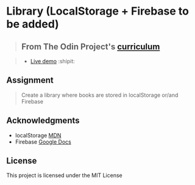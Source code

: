 # Library (LocalStorage + Firebase to be added)

> ## From The Odin Project's [curriculum](https://www.theodinproject.com/courses/javascript/lessons/library)

> - [Live demo](https://jakejosephcs.github.io/library/) :shipit:

## Assignment
> Create a library where books are stored in localStorage or/and Firebase

## Acknowledgments
- localStorage [MDN](https://developer.mozilla.org/en-US/docs/Web/API/Web_Storage_API/Using_the_Web_Storage_API)
- Firebase [Google Docs](https://firebase.google.com/docs/?authuser=0)
## License
This project is licensed under the MIT License

